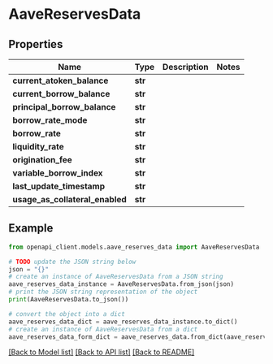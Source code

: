 # AaveReservesData


## Properties

Name | Type | Description | Notes
------------ | ------------- | ------------- | -------------
**current_atoken_balance** | **str** |  | 
**current_borrow_balance** | **str** |  | 
**principal_borrow_balance** | **str** |  | 
**borrow_rate_mode** | **str** |  | 
**borrow_rate** | **str** |  | 
**liquidity_rate** | **str** |  | 
**origination_fee** | **str** |  | 
**variable_borrow_index** | **str** |  | 
**last_update_timestamp** | **str** |  | 
**usage_as_collateral_enabled** | **str** |  | 

## Example

```python
from openapi_client.models.aave_reserves_data import AaveReservesData

# TODO update the JSON string below
json = "{}"
# create an instance of AaveReservesData from a JSON string
aave_reserves_data_instance = AaveReservesData.from_json(json)
# print the JSON string representation of the object
print(AaveReservesData.to_json())

# convert the object into a dict
aave_reserves_data_dict = aave_reserves_data_instance.to_dict()
# create an instance of AaveReservesData from a dict
aave_reserves_data_form_dict = aave_reserves_data.from_dict(aave_reserves_data_dict)
```
[[Back to Model list]](../README.md#documentation-for-models) [[Back to API list]](../README.md#documentation-for-api-endpoints) [[Back to README]](../README.md)


